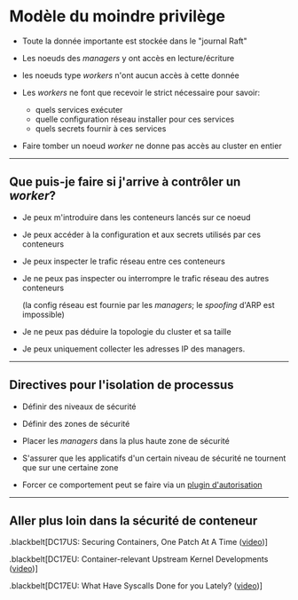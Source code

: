 # Modèle du moindre privilège

- Toute la donnée importante est stockée dans le "journal Raft"

- Les noeuds des _managers_ y ont accès en lecture/écriture

- les noeuds type _workers_ n'ont aucun accès à cette donnée

- Les _workers_ ne font que recevoir le strict nécessaire pour savoir:

  - quels services exécuter
  - quelle configuration réseau installer pour ces services
  - quels secrets fournir à ces services

- Faire tomber un noeud _worker_ ne donne pas accès au cluster en entier
---

## Que puis-je faire si j'arrive à contrôler un _worker_?

- Je peux m'introduire dans les conteneurs lancés sur ce noeud

- Je peux accéder à la configuration et aux secrets utilisés par ces conteneurs

- Je peux inspecter le trafic réseau entre ces conteneurs

- Je ne peux pas inspecter ou interrompre le trafic réseau des autres conteneurs

  (la config réseau est fournie par les _managers_; le _spoofing_ d'ARP est impossible)

- Je ne peux pas déduire la topologie du cluster et sa taille

- Je peux uniquement collecter les adresses IP des managers.

---

## Directives pour l'isolation de processus

- Définir des niveaux de sécurité

- Définir des zones de sécurité

- Placer les _managers_ dans la plus haute zone de sécurité

- S'assurer que les applicatifs d'un certain niveau de sécurité ne tournent que sur une certaine zone

- Forcer ce comportement peut se faire via un [plugin d'autorisation](https://docs.docker.com/engine/extend/plugins_authorization/)

---

## Aller plus loin dans la sécurité de conteneur


.blackbelt[DC17US: Securing Containers, One Patch At A Time
([video](https://www.youtube.com/watch?v=jZSs1RHwcqo&list=PLkA60AVN3hh-biQ6SCtBJ-WVTyBmmYho8&index=4))]

.blackbelt[DC17EU: Container-relevant Upstream Kernel Developments
([video](https://dockercon.docker.com/watch/7JQBpvHJwjdW6FKXvMfCK1))]

.blackbelt[DC17EU: What Have Syscalls Done for you Lately?
([video](https://dockercon.docker.com/watch/4ZxNyWuwk9JHSxZxgBBi6J))]
